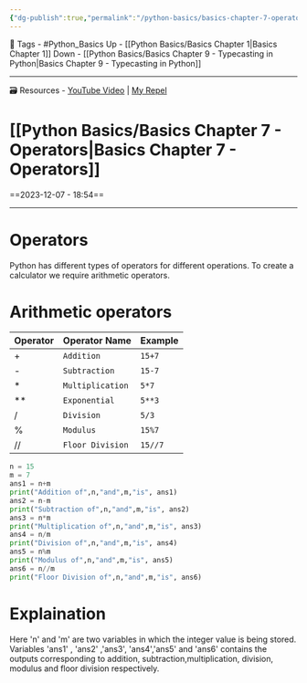 ```yaml
---
{"dg-publish":true,"permalink":"/python-basics/basics-chapter-7-operators/","noteIcon":""}
---
```


🧶 Tags - #Python_Basics 
Up - [[Python Basics/Basics Chapter 1\|Basics Chapter 1]]
Down - [[Python Basics/Basics Chapter 9 - Typecasting in Python\|Basics Chapter 9 - Typecasting in Python]]

---
🗃 Resources - [YouTube Video](https://www.youtube.com/watch?v=FLVqcxnJP_E&list=PLu0W_9lII9agwh1XjRt242xIpHhPT2llg&index=7) | [My Repel](https://replit.com/@wolfr13/calculator#main.py)

# [[Python Basics/Basics Chapter 7 - Operators\|Basics Chapter 7 - Operators]]
==2023-12-07 - 18:54==

---
# Operators
Python has different types of operators for different operations. To create a calculator we require arithmetic operators.
# Arithmetic operators

|Operator|Operator Name|Example|
|---|---|---|
|+|`Addition`|`15+7`|
|-|`Subtraction`|`15-7`|
|*|`Multiplication`|`5*7`|
| ** | `Exponential` | `5**3` |
| / | `Division` | `5/3` |
| % | `Modulus` | `15%7` |
| // | `Floor Division` | `15//7` |

```python
n = 15
m = 7
ans1 = n+m
print("Addition of",n,"and",m,"is", ans1)
ans2 = n-m
print("Subtraction of",n,"and",m,"is", ans2)
ans3 = n*m
print("Multiplication of",n,"and",m,"is", ans3)
ans4 = n/m
print("Division of",n,"and",m,"is", ans4)
ans5 = n%m
print("Modulus of",n,"and",m,"is", ans5)
ans6 = n//m
print("Floor Division of",n,"and",m,"is", ans6)
```
# Explaination
Here 'n' and 'm' are two variables in which the integer value is being stored. Variables 'ans1' , 'ans2' ,'ans3', 'ans4','ans5' and 'ans6' contains the outputs corresponding to addition, subtraction,multiplication, division, modulus and floor division respectively.